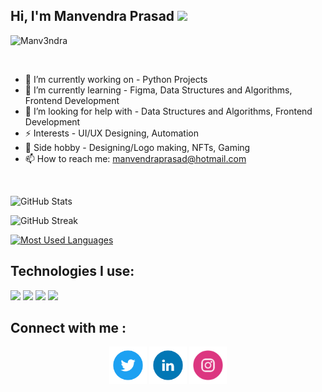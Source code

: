 ## Hi, I'm Manvendra Prasad <img src="https://raw.githubusercontent.com/MartinHeinz/MartinHeinz/master/wave.gif" width="30px">

<p align="left"> <img src="https://komarev.com/ghpvc/?username=Manv3ndra" alt="Manv3ndra" /> </p>

<br>

- 🔭 I’m currently working on - Python Projects
- 🌱 I’m currently learning - Figma, Data Structures and Algorithms, Frontend Development
- 🤔 I’m looking for help with - Data Structures and Algorithms, Frontend Development
- ⚡️ Interests - UI/UX Designing, Automation
- 🍪 Side hobby - Designing/Logo making, NFTs, Gaming
- 📫 How to reach me: manvendraprasad@hotmail.com

<br>

![GitHub Stats](https://github-readme-stats.vercel.app/api?username=Manv3ndra&theme=midnight-purple)

![GitHub Streak](https://github-readme-streak-stats.herokuapp.com?user=Manv3ndra&theme=midnight-purple)

[![Most Used Languages](https://github-readme-stats.vercel.app/api/top-langs/?username=Manv3ndra&langs_count=8t&theme=midnight-purple)](https://github.com/Manv3ndra/github-readme-stats)

## Technologies I use:
 <img src="https://img.icons8.com/color/48/000000/c-plus-plus-logo.png"/> <img src="https://img.icons8.com/color/48/000000/python.png"/> <img src="https://img.icons8.com/fluent/48/000000/github.png"/> <img src="https://img.icons8.com/color/48/000000/figma--v1.png"/>
 
## Connect with me :
<p align="center">
<a href="https://twitter.com/manvendra2702"><img src="https://github.com/aritraroy/social-icons/blob/master/twitter-icon.png?raw=true" width="60"></a>
<a href="https://www.linkedin.com/in/manvendra-prasad-38b1781b7/"><img src="https://github.com/aritraroy/social-icons/blob/master/linkedin-icon.png?raw=true" width="60"></a>
<a href="https://www.instagram.com/_manvendra_prasad_/"><img src="https://github.com/aritraroy/social-icons/blob/master/instagram-icon.png?raw=true" width="60"></a>
</p>
